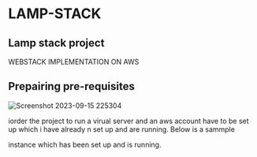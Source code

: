 # LAMP-STACK

## Lamp stack project

WEBSTACK IMPLEMENTATION ON AWS

## Prepairing pre-requisites

![Screenshot 2023-09-15 225304](https://github.com/NANA-2016/LAMP-STACK/assets/141503408/3b7553bc-2227-484a-b208-274367e850d1)

iorder the project to run a virual server  and an aws account have to be set up which i have already n set up and are running. Below is a sammple 

instance which has been set up and is running.










